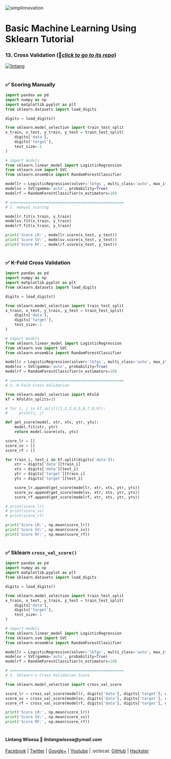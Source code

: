 ![simplinnovation](https://4.bp.blogspot.com/-f7YxPyqHAzY/WJ6VnkvE0SI/AAAAAAAADTQ/0tDQPTrVrtMAFT-q-1-3ktUQT5Il9FGdQCLcB/s350/simpLINnovation1a.png)

# Basic Machine Learning Using Sklearn Tutorial

### __13. Cross Validation__ (📂[_click to go to its repo_](https://github.com/LintangWisesa/Sklearn_Tutorial_Youtube/tree/master/13%20Cross%20Validation))

[![lintang](https://img.youtube.com/vi/umueLxxRNaU/0.jpg)](https://www.youtube.com/watch?v=umueLxxRNaU)

#

### ✅ Scoring Manually

```python
import pandas as pd
import numpy as np
import matplotlib.pyplot as plt
from sklearn.datasets import load_digits

digits = load_digits()

from sklearn.model_selection import train_test_split
x_train, x_test, y_train, y_test = train_test_split(
    digits['data'], 
    digits['target'], 
    test_size=.1
)

# import models
from sklearn.linear_model import LogisticRegression
from sklearn.svm import SVC
from sklearn.ensemble import RandomForestClassifier

modellr = LogisticRegression(solver='lbfgs', multi_class='auto', max_iter=10000)
modelsv = SVC(gamma='auto', probability=True)
modelrf = RandomForestClassifier(n_estimators=10)

# ==================================================
# 1. manual scoring

modellr.fit(x_train, y_train)
modelsv.fit(x_train, y_train)
modelrf.fit(x_train, y_train)

print('Score LR:', modellr.score(x_test, y_test))
print('Score SV:', modelsv.score(x_test, y_test))
print('Score RF:', modelrf.score(x_test, y_test))
```

#

### ✅ K-Fold Cross Validation

```python
import pandas as pd
import numpy as np
import matplotlib.pyplot as plt
from sklearn.datasets import load_digits

digits = load_digits()

from sklearn.model_selection import train_test_split
x_train, x_test, y_train, y_test = train_test_split(
    digits['data'], 
    digits['target'], 
    test_size=.1
)

# import models
from sklearn.linear_model import LogisticRegression
from sklearn.svm import SVC
from sklearn.ensemble import RandomForestClassifier

modellr = LogisticRegression(solver='lbfgs', multi_class='auto', max_iter=10000)
modelsv = SVC(gamma='auto', probability=True)
modelrf = RandomForestClassifier(n_estimators=10)

# ==================================================
# 2. K-Fold Cross Validation

from sklearn.model_selection import KFold
kf = KFold(n_splits=3)

# for i, j in kf.split([1,2,3,4,5,6,7,8,9]):
#     print(i, j)

def get_score(model, xtr, xts, ytr, yts):
    model.fit(xtr, ytr)
    return model.score(xts, yts)

score_lr = []
score_sv = []
score_rf = []

for train_i, test_i in kf.split(digits['data']):
    xtr = digits['data'][train_i]
    xts = digits['data'][test_i]
    ytr = digits['target'][train_i]
    yts = digits['target'][test_i]

    score_lr.append(get_score(modellr, xtr, xts, ytr, yts))
    score_sv.append(get_score(modelsv, xtr, xts, ytr, yts))
    score_rf.append(get_score(modelrf, xtr, xts, ytr, yts))

# print(score_lr)
# print(score_sv)
# print(score_rf)

print('Score LR:', np.mean(score_lr))
print('Score SV:', np.mean(score_sv))
print('Score RF:', np.mean(score_rf))
```

#

### ✅ Sklearn ```cross_val_score()```

```python
import pandas as pd
import numpy as np
import matplotlib.pyplot as plt
from sklearn.datasets import load_digits

digits = load_digits()

from sklearn.model_selection import train_test_split
x_train, x_test, y_train, y_test = train_test_split(
    digits['data'], 
    digits['target'], 
    test_size=.1
)

# import models
from sklearn.linear_model import LogisticRegression
from sklearn.svm import SVC
from sklearn.ensemble import RandomForestClassifier

modellr = LogisticRegression(solver='lbfgs', multi_class='auto', max_iter=10000)
modelsv = SVC(gamma='auto', probability=True)
modelrf = RandomForestClassifier(n_estimators=10)

# ==================================================
# 3. Sklearn's Cross Validation Score

from sklearn.model_selection import cross_val_score

score_lr = cross_val_score(modellr, digits['data'], digits['target'], cv=5)
score_sv = cross_val_score(modelsv, digits['data'], digits['target'], cv=5)
score_rf = cross_val_score(modelrf, digits['data'], digits['target'], cv=5)

print('Score LR:', np.mean(score_lr))
print('Score SV:', np.mean(score_sv))
print('Score RF:', np.mean(score_rf))
```

#

#### Lintang Wisesa :love_letter: _lintangwisesa@ymail.com_

[Facebook](https://www.facebook.com/lintangbagus) | 
[Twitter](https://twitter.com/Lintang_Wisesa) |
[Google+](https://plus.google.com/u/0/+LintangWisesa1) |
[Youtube](https://www.youtube.com/user/lintangbagus) | 
:octocat: [GitHub](https://github.com/LintangWisesa) |
[Hackster](https://www.hackster.io/lintangwisesa)